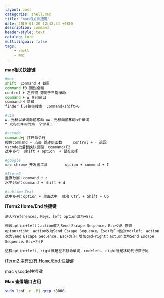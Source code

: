 ```yaml
---
layout: post
categories: shell,mac
title: "mac相关快捷键"
date: 2019-01-20 12:42:34 +0800
description: command
header-style: text
catalog: ture
multilingual: false
tags: 
    - shell
    - mac
---
```



**mac相关快捷键**

```bash
#mac
shift  command 4 截图
command f3 回到桌面
control + 左右键 等同于三指滑动
command + w 关闭窗口
command-H 隐藏
finder 打开路径搜索  Command+shift+G

#vim
w：光标以单词向前移动 nw：光标向前移动n个单词 
^ 光标到单词的第一个字母上

#vscode
command+j 打开命令行
按住command + 点击 跳转到函数     control + - 退回
vscode批量替换快捷键  command+F2
选中多行  shift + option  + 鼠标选择

#google
mac chrome 开发者工具		option + command + I

#Iterm2
垂直分屏：command + d
水平分屏：command + shift + d

#sublime Text
选中多列：option + 单击选中  或者 Ctrl + Shift + Up
```

**iTerm2  Home/End 快捷键**

```
进入Preferences，Keys，left option改为+Esc

修改option+left：action改为Send Escape Sequence，Esc+为B 修改opton+right：action改为Send Escape Sequence，Esc+为F 增加cmd+left：action改为Send Escape Sequence，Esc+为[H 增加cmd+right：action改为Send Escape Sequence，Esc+为[F

这样option+left、right就是左右移动单词，cmd+left、right就是移动到行首行尾
```

[iTerm2 中有没有 Home/End 快捷键](https://ruby-china.org/topics/681)

[mac vscode快捷键](https://segmentfault.com/a/1190000012811886)

**Mac 查看端口占用**

```bash
sudo lsof -n -P| grep :8000
```
